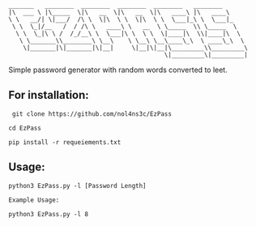 ```
_______   ________  ________  ________  ________   ________      
|\  ___ \ |\_____  \|\   __  \|\   __  \|\   ____\ |\   ____\     
\ \   __/| \|___/  /\ \  \|\  \ \  \|\  \ \  \___|_\ \  \___|_    
 \ \  \_|/__   /  / /\ \   ____\ \   __  \ \_____  \\ \_____  \   
  \ \  \_|\ \ /  /_/__\ \  \___|\ \  \ \  \|____|\  \\|____|\  \  
   \ \_______\\________\ \__\    \ \__\ \__\____\_\  \ ____\_\  \ 
    \|_______|\|_______|\|__|     \|__|\|__|\_________\\_________\
                                           \|_________\|_________|
 ```                                                                 
                                                                  
 Simple password generator with random words converted to leet. 


## For installation: 

``` git clone https://github.com/nol4ns3c/EzPass```

```cd EzPass```

```pip install -r requeiements.txt```



## Usage:

```python3 EzPass.py -l [Password Length]```

```Example Usage:```

```python3 EzPass.py -l 8```
